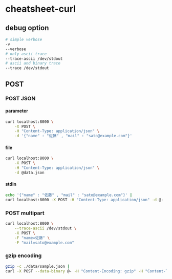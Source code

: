 # cheatsheet-curl

## debug option

```bash
# simple verbose
-v
--verbose
# only ascii trace
--trace-ascii /dev/stdout
# ascii and binary trace
--trace /dev/stdout
```

## POST

### POST JSON

#### parameter

```bash
curl localhost:8000 \
    -X POST \
    -H "Content-Type: application/json" \
    -d '{"name" : "佐藤" , "mail" : "sato@example.com"}'
```

#### file

```bash
curl localhost:8000 \
    -X POST \
    -H "Content-Type: application/json" \
    -d @data.json
```

#### stdin

```bash
echo '{"name" : "佐藤" , "mail" : "sato@example.com"}' |
curl localhost:8000 -X POST -H "Content-Type: application/json" -d @-
```

### POST multipart

```bash
curl localhost:8000 \
    --trace-ascii /dev/stdout \
    -X POST \
    -F "name=佐藤" \
    -F "mail=sato@example.com"
```

### gzip encoding

```bash
gzip -c ./data/sample.json |
curl -X POST --data-binary @- -H "Content-Encoding: gzip" -H "Content-Type: application/json" localhost:8000
```
